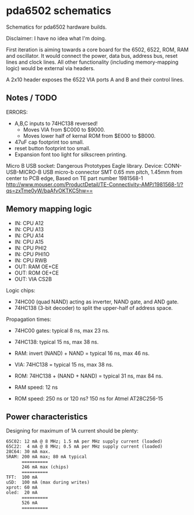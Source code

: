 pda6502 schematics
==================

Schematics for pda6502 hardware builds.

Disclaimer: I have no idea what I'm doing.

First iteration is aiming towards a core board for the 6502, 6522, ROM, RAM and
oscillator.  It would connect the power, data bus, address bus, reset lines and
clock lines.  All other functionality (including memory-mapping logic) would be
external via headers.

A 2x10 header exposes the 6522 VIA ports A and B and their control lines.

Notes / TODO
------------


ERRORS:

* A,B,C inputs to 74HC138 reversed!
    * Moves VIA from $C000 to $9000.
    * Moves lower half of kernal ROM from $E000 to $B000.
* 47uF cap footprint too small.
* reset button footprint too small.
* Expansion font too light for silkscreen printing.


Micro B USB socket:
Dangerous Prototypes Eagle library.
Device: CONN-USB-MICRO-B
USB micro-b connector SMT 0.65 mm pitch, 1.45mm from center to PCB edge, Based on TE part number 1981568-1
http://www.mouser.com/ProductDetail/TE-Connectivity-AMP/1981568-1/?qs=zxTme0yW/baAfvOKTKC5hw==


Memory mapping logic
--------------------

* IN:  CPU A12
* IN:  CPU A13
* IN:  CPU A14
* IN:  CPU A15
* IN:  CPU PHI2
* IN:  CPU PHI1O
* IN:  CPU RWB
* OUT: RAM OE+CE
* OUT: ROM OE+CE
* OUT: VIA CS2B


Logic chips:

* 74HC00 (quad NAND) acting as inverter, NAND gate, and AND gate.
* 74HC138 (3-bit decoder) to split the upper-half of address space.

Propagation times:

* 74HC00 gates: typical 8 ns, max 23 ns.
* 74HC138: typical 15 ns, max 38 ns.

* RAM: invert (NAND) + NAND = typical 16 ns, max 46 ns.
* VIA: 74HC138 = typical 15 ns, max 38 ns.
* ROM: 74HC138 + (NAND + NAND) = typical 31 ns, max 84 ns.

* RAM speed: 12 ns
* ROM speed: 250 ns or 120 ns? 150 ns for Atmel AT28C256-15




Power characteristics
---------------------

Designing for maximum of 1A current should be plenty:

[vreg]: http://www.mouser.com/Search/ProductDetail.aspx?R=MC7805CDTRKGvirtualkey58410000virtualkey863-MC7805CDTRKG

```
65C02: 12 mA @ 8 MHz; 1.5 mA per MHz supply current (loaded)
65C22:  4 mA @ 8 MHz; 0.5 mA per MHz supply current (loaded)
28C64: 30 mA max.
SRAM: 200 mA max; 80 mA typical
      ==========
      246 mA max (chips)
      ==========
TFT:  100 mA
uSD:  100 mA (max during writes)
xprot: 60 mA
oled:  20 mA
      ==========
      526 mA
      ==========
```
